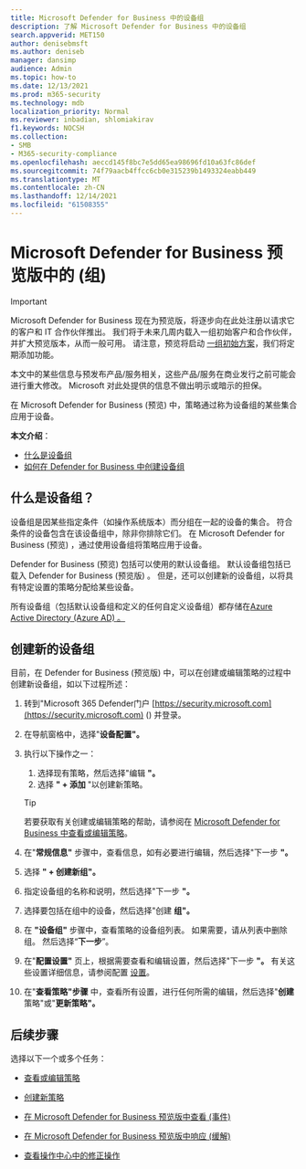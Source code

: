```yaml
---
title: Microsoft Defender for Business 中的设备组
description: 了解 Microsoft Defender for Business 中的设备组
search.appverid: MET150
author: denisebmsft
ms.author: deniseb
manager: dansimp
audience: Admin
ms.topic: how-to
ms.date: 12/13/2021
ms.prod: m365-security
ms.technology: mdb
localization_priority: Normal
ms.reviewer: inbadian, shlomiakirav
f1.keywords: NOCSH
ms.collection:
- SMB
- M365-security-compliance
ms.openlocfilehash: aeccd145f8bc7e5dd65ea98696fd10a63fc86def
ms.sourcegitcommit: 74f79aacb4ffcc6cb0e315239b1493324eabb449
ms.translationtype: MT
ms.contentlocale: zh-CN
ms.lasthandoff: 12/14/2021
ms.locfileid: "61508355"
---
```

# <a name="device-groups-in-microsoft-defender-for-business-preview"></a>Microsoft Defender for Business 预览版中的 (组) 

> [!IMPORTANT]
> Microsoft Defender for Business 现在为预览版，将逐步向在此处注册以请求[](https://aka.ms/mdb-preview)它的客户和 IT 合作伙伴推出。 我们将于未来几周内载入一组初始客户和合作伙伴，并扩大预览版本，从而一般可用。 请注意，预览将启动 [一组初始方案](mdb-tutorials.md#try-these-preview-scenarios)，我们将定期添加功能。
> 
> 本文中的某些信息与预发布产品/服务相关，这些产品/服务在商业发行之前可能会进行重大修改。 Microsoft 对此处提供的信息不做出明示或暗示的担保。 

在 Microsoft Defender for Business (预览) 中，策略通过称为设备组的某些集合应用于设备。 

**本文介绍**：  

- [什么是设备组](#what-is-a-device-group)   
- [如何在 Defender for Business 中创建设备组](#create-a-new-device-group)

## <a name="what-is-a-device-group"></a>什么是设备组？

设备组是因某些指定条件（如操作系统版本）而分组在一起的设备的集合。 符合条件的设备包含在该设备组中，除非你排除它们。 在 Microsoft Defender for Business (预览) ，通过使用设备组将策略应用于设备。 

Defender for Business (预览) 包括可以使用的默认设备组。 默认设备组包括已载入 Defender for Business (预览版) 。 但是，还可以创建新的设备组，以将具有特定设置的策略分配给某些设备。 

所有设备组（包括默认设备组和定义的任何自定义设备组）都存储在[Azure Active Directory (Azure AD) 。](/azure/active-directory/fundamentals/active-directory-whatis)

## <a name="create-a-new-device-group"></a>创建新的设备组

目前，在 Defender for Business (预览版) 中，可以在创建或编辑策略的过程中创建新设备组，如以下过程所述： 

1. 转到"Microsoft 365 Defender门户 [https://security.microsoft.com](https://security.microsoft.com) () 并登录。

2. 在导航窗格中，选择"**设备配置"。** 

3. 执行以下操作之一：

    1. 选择现有策略，然后选择"编辑 **"。**
    2. 选择 **" + 添加** "以创建新策略。

    > [!TIP]
    > 若要获取有关创建或编辑策略的帮助，请参阅在 [Microsoft Defender for Business 中查看或编辑策略](mdb-view-edit-policies.md)。

4. 在"**常规信息"** 步骤中，查看信息，如有必要进行编辑，然后选择"下一步 **"。**

5. 选择 **" + 创建新组"。** 

6. 指定设备组的名称和说明，然后选择"下一步 **"。**

7. 选择要包括在组中的设备，然后选择"创建 **组"。**

8. 在 **"设备组"** 步骤中，查看策略的设备组列表。 如果需要，请从列表中删除组。 然后选择“**下一步**”。

9. 在"**配置设置"** 页上，根据需要查看和编辑设置，然后选择"下一步 **"。** 有关这些设置详细信息，请参阅配置 [设置](mdb-next-gen-configuration-settings.md)。

10. 在"**查看策略"步骤** 中，查看所有设置，进行任何所需的编辑，然后选择"**创建** 策略"或"**更新策略"。**

## <a name="next-steps"></a>后续步骤

选择以下一个或多个任务：

- [查看或编辑策略](mdb-view-edit-policies.md)

- [创建新策略](mdb-create-new-policy.md)

- [在 Microsoft Defender for Business 预览版中查看 (事件) ](mdb-view-manage-incidents.md)

- [在 Microsoft Defender for Business 预览版中响应 (缓解) ](mdb-respond-mitigate-threats.md)

- [查看操作中心中的修正操作](mdb-review-remediation-actions.md)